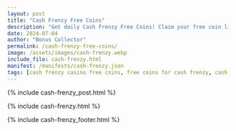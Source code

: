 ```yaml
---
layout: post
title: "Cash Frenzy Free Coins"
description: "Get daily Cash Frenzy Free Coins! Claim your free coin links and spin big – updated daily for all players."
date: 2024-07-04
author: "Bonus Collector"
permalink: /cash-frenzy-free-coins/
image: /assets/images/cash-frenzy.webp
include_file: cash-frenzy.html
manifest: /manifests/cash-frenzy.json
tags: [cash frenzy casino free coins, free coins for cash frenzy, cash frenzy free chips]
---
```


{% include cash-frenzy_post.html %}

{% include cash-frenzy.html %}

{% include cash-frenzy_footer.html %}